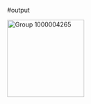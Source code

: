  #output
 
<img width="177" alt="Group 1000004265" src="https://github.com/Prafullshrivas/Staid_App/assets/142507267/91e96fe7-a281-4609-8b05-9538a81b312b">
